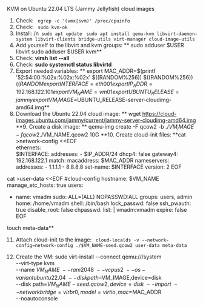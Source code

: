 KVM on Ubuntu 22.04 LTS (Jammy Jellyfish) cloud images
1. Check: ``` egrep -c '(vmx|svm)' /proc/cpuinfo``` 
2. Check: ``` sudo kvm-ok``` 
3. Install:
   /n``` sudo apt update``` 
   ``` sudo apt install qemu-kvm libvirt-daemon-system libvirt-clients bridge-utils virt-manager cloud-image-utils```  
5. Add yourself to the libvirt and kvm groups:
**  sudo adduser $USER libvirt
  sudo adduser $USER kvm**
6. Check: **virsh list --all**
7. Check: **sudo systemctl status libvirtd**
8. Export needed variables:
**  export MAC_ADDR=$(printf '52:54:00:%02x:%02x:%02x' $((RANDOM%256)) $((RANDOM%256)) $((RANDOM%256)))
  export INTERFACE=eth001
  export IP_ADDR=192.168.122.101
  export VM_NAME=vm01
  export UBUNTU_RELEASE=jammy  
  export VM_IMAGE=$UBUNTU_RELEASE-server-cloudimg-amd64.img\**
9. Download the Ubuntu 22.04 cloud image:
**  wget https://cloud-images.ubuntu.com/jammy/current/jammy-server-cloudimg-amd64.img
**9. Create a disk image:
**  qemu-img create -F qcow2 -b ./$VM_IMAGE -f qcow2 ./$VM_NAME.qcow2 10G
**10. Create cloud-init files:
**cat >network-config <<EOF                                                             
ethernets:    
    $INTERFACE:
        addresses:
        - $IP_ADDR/24
        dhcp4: false
        gateway4: 192.168.122.1
        match:
            macaddress: $MAC_ADDR
        nameservers:
            addresses:
            - 1.1.1.1
            - 8.8.8.8
        set-name: $INTERFACE
version: 2
EOF

cat >user-data <<EOF
#cloud-config
hostname: $VM_NAME
manage_etc_hosts: true
users:
  - name: vmadm
    sudo: ALL=(ALL) NOPASSWD:ALL
    groups: users, admin
    home: /home/vmadm
    shell: /bin/bash
    lock_passwd: false
ssh_pwauth: true
disable_root: false
chpasswd:
  list: |
    vmadm:vmadm
  expire: false
EOF

touch meta-data**

11. Attach cloud-init to the image:
  ``` cloud-localds -v --network-config=network-config ./$VM_NAME-seed.qcow2 user-data meta-data``` 

13. Create the VM:
 sudo virt-install --connect qemu:///system \
  --virt-type kvm \
  --name $VM_NAME \
  --ram 2048 \
  --vcpus 2 \
  --os-variant ubuntu22.04 \
  --disk path=$VM_IMAGE,device=disk \
  --disk path=$VM_NAME-seed.qcow2,device=disk \
  --import \
  --network bridge=virbr0,model=virtio,mac=$MAC_ADDR \
  --noautoconsole
